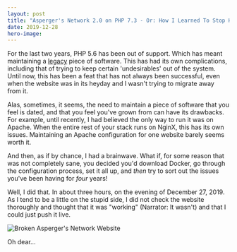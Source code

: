 ```yaml
---
layout: post
title: "Asperger's Network 2.0 on PHP 7.3 - Or: How I Learned To Stop Hating Docker. And NginX. And PHP."
date: 2019-12-28
hero-image:
---
```


For the last two years, PHP 5.6 has been out of support. Which has meant maintaining a <a href="//aspergers.network" target="_new">legacy</a> piece of software. This has had its own complications, including that of trying to keep certain 'undesirables' out of the system. Until now, this has been a feat that has not always been successful, even when the website was in its heyday and I wasn't trying to migrate away from it. 

Alas, sometimes, it seems, the need to maintain a piece of software that you feel is dated, and that you feel you've grown from can have its drawbacks. For example, until recently, I had believed the only way to run it was on Apache. When the entire rest of your stack runs on NginX, this has its own issues. Maintaining an Apache configuration for one website barely seems worth it.

And then, as if by chance, I had a brainwave. What if, for some reason that was not completely sane, you decided you'd download Docker, go through the configuration process, set it all up, and *then* try to sort out the issues you've been having for _four_ years! 

Well, I did that. In about three hours, on the evening of December 27, 2019. As I tend to be a little on the stupid side, I did not check the website thoroughly and thought that it was "working" (Narrator: It wasn't) and that I could just push it live. 

<div class="embedimg">
    <img src="/images/screenshot/aspnt/p1i1.jpg" alt="Broken Asperger's Network Website" />
    <div class="caption">
        <p>Oh dear...</p>
    </div>
</div>
